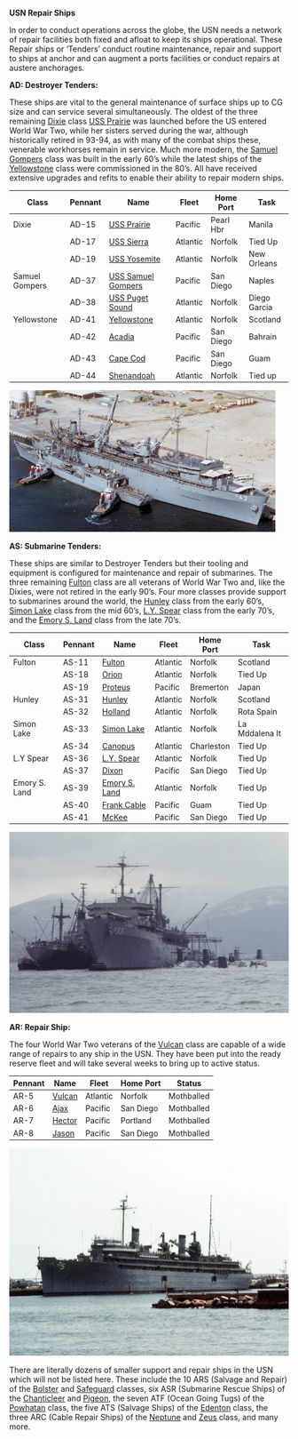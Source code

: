 **USN Repair Ships**

In order to conduct operations across the globe, the USN needs a network
of repair facilities both fixed and afloat to keep its ships
operational. These Repair ships or ‘Tenders’ conduct routine
maintenance, repair and support to ships at anchor and can augment a
ports facilities or conduct repairs at austere anchorages.

**AD: Destroyer Tenders:**

These ships are vital to the general maintenance of surface ships up to
CG size and can service several simultaneously. The oldest of the three
remaining
[Dixie](https://en.wikipedia.org/wiki/Dixie-class_destroyer_tender)
class [USS Prairie](https://en.wikipedia.org/wiki/USS_Prairie_\(AD-15\))
was launched before the US entered World War Two, while her sisters
served during the war, although historically retired in 93-94, as with
many of the combat ships these, venerable workhorses remain in service.
Much more modern, the [Samuel
Gompers](https://fas.org/man/dod-101/sys/ship/ad-37.htm) class was built
in the early 60’s while the latest ships of the
[Yellowstone](https://fas.org/man/dod-101/sys/ship/ad-41.htm) class were
commissioned in the 80’s. All have received extensive upgrades and
refits to enable their ability to repair modern
ships.

| Class          | Pennant | Name                                                                                                            | Fleet    | Home Port | Task         |
| -------------- | ------- | --------------------------------------------------------------------------------------------------------------- | -------- | --------- | ------------ |
| Dixie          | AD-15   | [<span class="underline">USS Prairie</span>](https://en.wikipedia.org/wiki/USS_Prairie_\(AD-15\))               | Pacific  | Pearl Hbr | Manila       |
|                | AD-17   | [<span class="underline">USS Sierra</span>](https://en.wikipedia.org/wiki/USS_Sierra_\(AD-18\))                 | Atlantic | Norfolk   | Tied Up      |
|                | AD-19   | [<span class="underline">USS Yosemite</span>](https://en.wikipedia.org/wiki/USS_Yosemite_\(AD-19\))             | Atlantic | Norfolk   | New Orleans  |
| Samuel Gompers | AD-37   | [<span class="underline">USS Samuel Gompers</span>](https://en.wikipedia.org/wiki/USS_Samuel_Gompers_\(AD-37\)) | Pacific  | San Diego | Naples       |
|                | AD-38   | [<span class="underline">USS Puget Sound</span>](https://en.wikipedia.org/wiki/USS_Puget_Sound_\(AD-38\))       | Atlantic | Norfolk   | Diego Garcia |
| Yellowstone    | AD-41   | [<span class="underline">Yellowstone</span>](https://en.wikipedia.org/wiki/USS_Yellowstone_\(AD-41\))           | Atlantic | Norfolk   | Scotland     |
|                | AD-42   | [<span class="underline">Acadia</span>](https://en.wikipedia.org/wiki/USS_Acadia_\(AD-42\))                     | Pacific  | San Diego | Bahrain      |
|                | AD-43   | [<span class="underline">Cape Cod</span>](https://en.wikipedia.org/wiki/USS_Cape_Cod_\(AD-43\))                 | Pacific  | San Diego | Guam         |
|                | AD-44   | [<span class="underline">Shenandoah</span>](https://en.wikipedia.org/wiki/USS_Shenandoah_\(AD-44\))             | Atlantic | Norfolk   | Tied up      |

![](/assets/images/nato/us/navy/repair-ships/image1.jpg)

**AS: Submarine Tenders:**

These ships are similar to Destroyer Tenders but their tooling and
equipment is configured for maintenance and repair of submarines. The
three remaining
[Fulton](https://en.wikipedia.org/wiki/Fulton-class_submarine_tender)
class are all veterans of World War Two and, like the Dixies, were not
retired in the early 90’s. Four more classes provide support to
submarines around the world, the
[Hunley](https://fas.org/nuke/guide/usa/slbm/as-31.htm) class from the
early 60’s, [Simon Lake](https://fas.org/nuke/guide/usa/slbm/as-31.htm)
class from the mid 60’s, [L.Y.
Spear](https://fas.org/man/dod-101/sys/ship/as-36.htm) class from the
early 70’s, and the [Emory S.
Land](https://navaltoday.com/2018/02/12/us-navys-sub-tenders-sail-on-into-the-2020s/)
class from the late
70’s.

| Class         | Pennant | Name                                                                                                      | Fleet    | Home Port  | Task           |
| ------------- | ------- | --------------------------------------------------------------------------------------------------------- | -------- | ---------- | -------------- |
| Fulton        | AS-11   | [<span class="underline">Fulton</span>](https://en.wikipedia.org/wiki/USS_Fulton_\(AS-11\))               | Atlantic | Norfolk    | Scotland       |
|               | AS-18   | [<span class="underline">Orion</span>](https://en.wikipedia.org/wiki/USS_Orion_\(AS-18\))                 | Atlantic | Norfolk    | Tied Up        |
|               | AS-19   | [<span class="underline">Proteus</span>](https://en.wikipedia.org/wiki/USS_Proteus_\(AS-19\))             | Pacific  | Bremerton  | Japan          |
| Hunley        | AS-31   | [<span class="underline">Hunley</span>](https://en.wikipedia.org/wiki/USS_Hunley_\(AS-31\))               | Atlantic | Norfolk    | Scotland       |
|               | AS-32   | [<span class="underline">Holland</span>](https://en.wikipedia.org/wiki/USS_Holland_\(AS-32\))             | Atlantic | Norfolk    | Rota Spain     |
| Simon Lake    | AS-33   | [<span class="underline">Simon Lake</span>](https://en.wikipedia.org/wiki/USS_Simon_Lake)                 | Atlantic | Norfolk    | La Mddalena It |
|               | AS-34   | [<span class="underline">Canopus</span>](https://en.wikipedia.org/wiki/USS_Canopus_\(AS-34\))             | Atlantic | Charleston | Tied Up        |
| L.Y Spear     | AS-36   | [<span class="underline">L.Y. Spear</span>](https://en.wikipedia.org/wiki/USS_L._Y._Spear_\(AS-36\))      | Atlantic | Norfolk    | Tied Up        |
|               | AS-37   | [<span class="underline">Dixon</span>](https://en.wikipedia.org/wiki/USS_Dixon_\(AS-37\))                 | Pacific  | San Diego  | Tied Up        |
| Emory S. Land | AS-39   | [<span class="underline">Emory S. Land</span>](https://en.wikipedia.org/wiki/USS_Emory_S._Land_\(AS-39\)) | Atlantic | Norfolk    | Tied Up        |
|               | AS-40   | [<span class="underline">Frank Cable</span>](https://en.wikipedia.org/wiki/USS_Frank_Cable_\(AS-40\))     | Pacific  | Guam       | Tied Up        |
|               | AS-41   | [<span class="underline">McKee</span>](https://en.wikipedia.org/wiki/USS_McKee_\(AS-41\))                 | Pacific  | San Diego  | Tied Up        |

![](/assets/images/nato/us/navy/repair-ships/image2.jpg)

**AR: Repair Ship:**

The four World War Two veterans of the
[Vulcan](https://fas.org/man/dod-101/sys/ship/ar-5.htm) class are
capable of a wide range of repairs to any ship in the USN. They have
been put into the ready reserve fleet and will take several weeks to
bring up to active
status.

| Pennant | Name                                                                                       | Fleet    | Home Port | Status     |
| ------- | ------------------------------------------------------------------------------------------ | -------- | --------- | ---------- |
| AR-5    | [<span class="underline">Vulcan</span>](https://en.wikipedia.org/wiki/USS_Vulcan_\(AR-5\)) | Atlantic | Norfolk   | Mothballed |
| AR-6    | [<span class="underline">Ajax</span>](https://en.wikipedia.org/wiki/USS_Ajax_\(AR-6\))     | Pacific  | San Diego | Mothballed |
| AR-7    | [<span class="underline">Hector</span>](https://en.wikipedia.org/wiki/USS_Hector_\(AR-7\)) | Pacific  | Portland  | Mothballed |
| AR-8    | [<span class="underline">Jason</span>](https://en.wikipedia.org/wiki/USS_Jason_\(AR-8\))   | Pacific  | San Diego | Mothballed |

![](/assets/images/nato/us/navy/repair-ships/image3.jpeg)

There are literally dozens of smaller support and repair ships in the
USN which will not be listed here. These include the 10 ARS (Salvage and
Repair) of the
[Bolster](https://fas.org/man/dod-101/sys/ship/ars-38.htm) and
[Safeguard](https://fas.org/man/dod-101/sys/ship/ars-50.htm) classes,
six ASR (Submarine Rescue Ships) of the
[Chanticleer](https://fas.org/man/dod-101/sys/ship/asr-7.htm) and
[Pigeon](https://fas.org/man/dod-101/sys/ship/asr-21.htm), the seven ATF
(Ocean Going Tugs) of the
[Powhatan](https://fas.org/man/dod-101/sys/ship/tatf-166.htm) class, the
five ATS (Salvage Ships) of the
[Edenton](https://fas.org/man/dod-101/sys/ship/ats-1.htm) class, the
three ARC (Cable Repair Ships) of the
[Neptune](https://en.wikipedia.org/wiki/USNS_Neptune_\(ARC-2\)) and
[Zeus](https://en.wikipedia.org/wiki/USNS_Zeus_\(T-ARC-7\)) class, and
many more.
